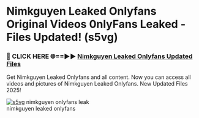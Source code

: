 # Nimkguyen Leaked Onlyfans Original Videos 0nlyFans Leaked - Files Updated! (s5vg)

<h3>🔴 CLICK HERE 🌐==►► <a href="https://tinyurl.com/2wckxsce" rel="nofollow">Nimkguyen Leaked Onlyfans Updated Files</a></h3>

Get Nimkguyen Leaked Onlyfans and all content. Now you can access all videos and pictures of Nimkguyen Leaked Onlyfans. New Updated Files 2025!

[![s5vg](https://i.imgur.com/AFduVYN.gif)](https://tinyurl.com/2wckxsce)
nimkguyen onlyfans leak<br>
nimkguyen leaked onlyfans